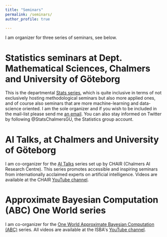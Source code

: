 ```yaml
---
title: "Seminars"
permalink: /seminars/
author_profile: true

---
```


I am organizer for three series of seminars, see below.

Statistics seminars at Dept. Mathematical Sciences, Chalmers and University of Göteborg
======

This is the departmental [Stats series](https://www.chalmers.se/en/departments/math/calendar/Pages/default.aspx?fromDate=From%20date&toDate=To%20date&categories=Seminar), which is quite inclusive in terms of not exclusively hosting methodological seminars but also more applied ones, and of course also seminars that are more machine-learning and data-science oriented. I am the sole organizer and if you wish to be included in the mail-list please send me [an email](/contact). You can also stay informed on Twitter by following @StatsChalmersGU, the Statistics group account.

AI Talks, at Chalmers and University of Göteborg
======

I am co-organizer for the [AI Talks](https://www.aitalks.se/) series set up by CHAIR (Chalmers AI Research Centre). This series promotes accessible and inspiring seminars from internationally acclaimed experts on artificial intelligence. Videos are available at the CHAIR [YouTube channel](https://www.youtube.com/channel/UC_4mfkM2YV94f-P4n81l-Bg/videos).

Approximate Bayesian Computation (ABC) One World series
======

I am co-organizer for the [One World Approximate Bayesian Computation (ABC)](https://warwick.ac.uk/fac/sci/statistics/news/upcoming-seminars/abcworldseminar) series. All videos are available at the ISBA's [YouTube channel](https://www.youtube.com/channel/UCcUPLIjKrJC_qwqWhDamlIw).
